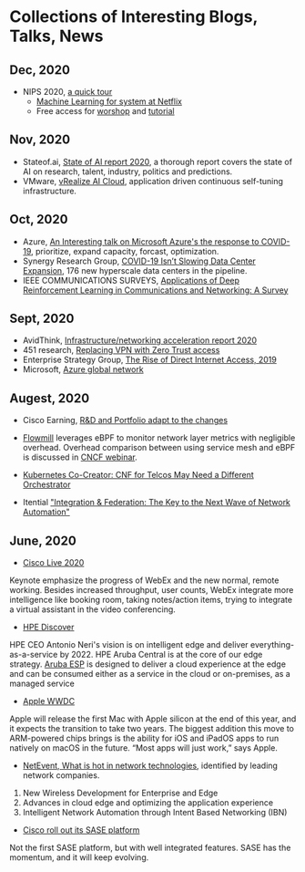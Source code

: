 # Collections of Interesting Blogs, Talks, News


## Dec, 2020
* NIPS 2020, [a quick tour](https://www.zdnet.com/article/a-quick-tour-of-what-you-missed-at-the-neurips-2020-ai-conference/)
  * [Machine Learning for system at Netflix](https://slideslive.com/38943225/machine-learning-for-systems-a-peek-for-researchers)
  * Free access for [worshop](https://nips.cc/Conferences/2020/Schedule?type=Workshop) and [tutorial](https://nips.cc/virtual/2020/public/cal_main.html)
## Nov, 2020
* Stateof.ai, [State of AI report 2020](https://www.stateof.ai/?utm_medium=email&utm_source=topic+optin&utm_campaign=awareness&utm_content=20201109+data+ai+nl&mkt_tok=eyJpIjoiTVRWbFptSXlaV0ZsT1RnNSIsInQiOiJiSGRxbnNWSmtLQ1dtUG8zY2pKQTV5WkpPcU5GTGpsZ25PR2RuZVdIRllzZTkzU3ViY3hiMm0yMk1qQWZYbkNDd3ZjWWRDT05ES0N5RGdVekxHNjlmYkJXV1Uwb1I4UENMZkpxdUNFNW05ek5pMzZxcFR5T2p0MVwvZllRTlN3ZEMifQ%3D%3D), a thorough report covers the state of AI on research, talent, industry, politics and predictions.
* VMware, [vRealize AI Cloud](https://www.brighttalk.com/webcast/18420/450574?utm_campaign=add-to-calendar&utm_medium=calendar&utm_source=brighttalk-transact), application driven continuous self-tuning infrastructure.

## Oct, 2020
* Azure, [An Interesting talk on Microsoft Azure's the response to COVID-19](https://azure.microsoft.com/en-us/blog/azure-responds-to-covid19/), prioritize, expand capacity, forcast, optimization.
* Synergy Research Group, [COVID-19 Isn’t Slowing Data Center Expansion](https://www.srgresearch.com/articles/hyperscale-data-center-count-reaches-541-mid-2020-another-176-pipeline), 176 new hyperscale data centers in the pipeline.
* IEEE COMMUNICATIONS SURVEYS, [Applications of Deep Reinforcement Learning in Communications and Networking: A Survey](https://arxiv.org/pdf/1810.07862.pdf)

## Sept, 2020
* AvidThink, [Infrastructure/networking acceleration report 2020](https://avidthink.com/announcements/infrastructure-acceleration-report-available-2020/)
* 451 research, [Replacing VPN with Zero Trust access](https://blog.banyansecurity.io/blog/a-practical-approach-to-replacing-vpns-with-zero-trust-access)
* Enterprise Strategy Group, [The Rise of Direct Internet Access, 2019](https://security.umbrella.com/esg-report-rise-of-dia)
* Microsoft, [Azure global network](https://azure.microsoft.com/en-us/global-infrastructure/global-network/#overview)

## Augest, 2020

* Cisco Earning, [R&D and Portfolio adapt to the changes](https://searchnetworking.techtarget.com/news/252487700/Cisco-restructuring-follows-weak-revenues-forecast?track=NL-1817&ad=935417&asrc=EM_NLN_133437486&utm_medium=EM&utm_source=NLN&utm_campaign=20200817_Cisco%20plans%20to%20restructure%20due%20to%20revenue%20declines)

* [Flowmill](https://www.flowmill.com/) leverages eBPF to monitor network layer metrics with negligible overhead.
Overhead comparison between using service mesh and eBPF is discussed in [CNCF webinar](https://www.cncf.io/webinars/comparing-ebpf-and-istio-envoy-for-monitoring-microservice-interactions/). 

* [Kubernetes Co-Creator: CNF for Telcos May Need a Different Orchestrator](https://www.datacenterknowledge.com/networks/kubernetes-co-creator-cnf-telcos-may-need-different-orchestrator)

* Itential ["Integration & Federation: The Key to the Next Wave of Network Automation"](https://www.slideshare.net/Marketing_Itential/integration-federation-the-key-to-the-next-wave-of-network-automation/)
## June, 2020

* [Cisco Live 2020](https://www.ciscolive.com/us.html)

Keynote emphasize the progress of WebEx and the new normal, remote working.
Besides increased throughput, user counts, WebEx integrate more intelligence like booking room, taking notes/action items, trying to integrate a virtual assistant in the video conferencing.

* [HPE Discover](https://www.hpe.com/us/en/discover.html?&chatsrc=ot-en&jumpid=ps_7sr3y6pvbc_aid-520023673)

HPE CEO Antonio Neri's vision is on intelligent edge and deliver everything-as-a-service by 2022. 
HPE Aruba Central is at the core of our edge strategy. [Aruba ESP](https://www.hpe.com/us/en/newsroom/press-release/2020/06/introducing-aruba-esp-the-industrys-first-cloud-native-platform-built-for-the-intelligent-edge.html) is designed to deliver a cloud experience at the edge and can be consumed either as a service in the cloud or on-premises, as a managed service

* [Apple WWDC](https://www.theverge.com/2020/6/22/21295475/apple-mac-processors-arm-silicon-chips-wwdc-2020)

Apple will release the first Mac with Apple silicon at the end of this year, and it expects the transition to take two years. The biggest addition this move to ARM-powered chips brings is the ability for iOS and iPadOS apps to run natively on macOS in the future. “Most apps will just work,” says Apple.

* [NetEvent, What is hot in network technologies](https://netevents.org/upcoming_events/whats-hot-in-networking-analyst-views-duplicate-1-2/), identified by leading network companies.

1. New Wireless Development for Enterprise and Edge
2. Advances in cloud edge and optimizing the application experience
3. Intelligent Network Automation through Intent Based Networking (IBN)


* [Cisco roll out its SASE platform](https://www.sdxcentral.com/articles/news/cisco-rolls-out-sase-platform/2020/06/)

Not the first SASE platform, but with well integrated features. SASE has the momentum, and it will keep evolving. 
